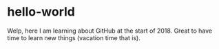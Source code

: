 # hello-world

Welp, here I am learning about GitHub at the start of 2018. Great to have time to learn new things (vacation time that is).
